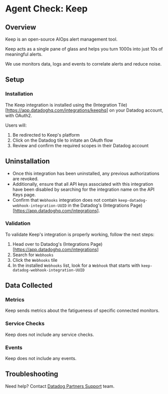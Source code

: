 # Agent Check: Keep

## Overview

Keep is an open-source AIOps alert management tool.

Keep acts as a single pane of glass and helps you turn 1000s into just 10s of meaningful alerts.

We use monitors data, logs and events to correlate alerts and reduce noise.

## Setup

### Installation

The Keep integration is installed using the (Integration Tile)[https://app.datadoghq.com/integrations/keephq] on your Datadog account, with OAuth2.

Users will:
1. Be redirected to Keep's platform
2. Click on the Datadog tile to initate an OAuth flow
3. Review and confirm the required scopes in their Datadog account

## Uninstallation

- Once this integration has been uninstalled, any previous authorizations are revoked. 
- Additionally, ensure that all API keys associated with this integration have been disabled by searching for the integration name on the API Keys page.
- Confirm that `Webhooks` integration does not contain `keep-datadog-webhook-integration-UUID` in the Datadog's (Integrations Page)[https://app.datadoghq.com/integrations].

### Validation

To validate Keep's integration is properly working, follow the next steps:
1. Head over to Datadog's (Integrations Page)[https://app.datadoghq.com/integrations]
2. Search for `Webhooks`
3. Click the `Webhooks` tile
4. In the installed `Webhooks` list, look for a `Webhook` that starts with `keep-datadog-webhook-integration-UUID`

## Data Collected

### Metrics

Keep sends metrics about the fatigueness of specific connected monitors. 

### Service Checks

Keep does not include any service checks.

### Events

Keep does not include any events.

## Troubleshooting

Need help? Contact [Datadog Partners Support][3] team.

[1]: https://www.keephq.dev/
[2]: https://app.datadoghq.com/account/settings/agent/latest
[3]: https://docs.datadoghq.com/help/

